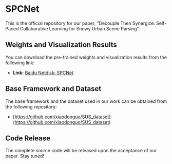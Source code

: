 # SPCNet

This is the official repository for our paper, "Decouple Then Synergize: Self-Paced Collaborative Learning for Snowy Urban Scene Parsing". 

## Weights and Visualization Results

You can download the pre-trained weights and visualization results from the following link:

*   **Link:** [Baidu Netdisk: SPCNet](https://pan.baidu.com/s/1b5ao0ar1wyLFMvXmmnii-g?)

## Base Framework and Dataset

The base framework and the dataset used in our work can be obtained from the following repository:

*   [https://github.com/xiaodonguo/SUS_dataset](https://github.com/xiaodonguo/SUS_dataset)

## Code Release

The complete source code will be released upon the acceptance of our paper. Stay tuned!
